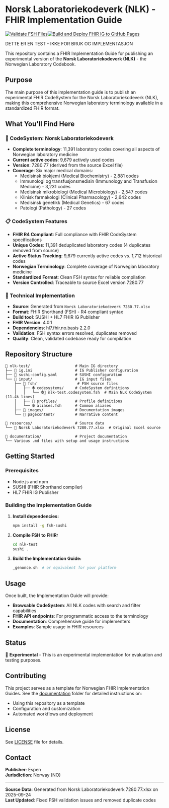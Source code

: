# Norsk Laboratoriekodeverk (NLK) - FHIR Implementation Guide

[![Validate FSH Files](https://github.com/rockphotog/nlk-test/actions/workflows/validate-fsh.yml/badge.svg)](https://github.com/rockphotog/nlk-test/actions/workflows/validate-fsh.yml)[![Build and Deploy FHIR IG to GitHub Pages](https://github.com/rockphotog/nlk-test/actions/workflows/ig-gh-pages.yml/badge.svg)](https://github.com/rockphotog/nlk-test/actions/workflows/ig-gh-pages.yml)

DETTE ER EN TEST - IKKE FOR BRUK OG IMPLEMENTASJON

This repository contains a FHIR Implementation Guide for publishing an experimental version of the **Norsk Laboratoriekodeverk (NLK)** - the Norwegian Laboratory Codebook.

## Purpose

The main purpose of this implementation guide is to publish an experimental FHIR CodeSystem for the Norsk Laboratoriekodeverk (NLK), making this comprehensive Norwegian laboratory terminology available in a standardized FHIR format.

## What You'll Find Here

### 🧬 CodeSystem: Norsk Laboratoriekodeverk

- **Complete terminology**: 11,391 laboratory codes covering all aspects of Norwegian laboratory medicine
- **Current active codes**: 9,679 actively used codes
- **Version**: 7280.77 (derived from the source Excel file)
- **Coverage**: Six major medical domains:
  - Medisinsk biokjemi (Medical Biochemistry) - 2,881 codes
  - Immunologi og transfusjonsmedisin (Immunology and Transfusion Medicine) - 3,231 codes  
  - Medisinsk mikrobiologi (Medical Microbiology) - 2,547 codes
  - Klinisk farmakologi (Clinical Pharmacology) - 2,642 codes
  - Medisinsk genetikk (Medical Genetics) - 67 codes
  - Patologi (Pathology) - 27 codes

### 📋 CodeSystem Features

- **FHIR R4 Compliant**: Full compliance with FHIR CodeSystem specifications
- **Unique Codes**: 11,391 deduplicated laboratory codes (4 duplicates removed from source)
- **Active Status Tracking**: 9,679 currently active codes vs. 1,712 historical codes
- **Norwegian Terminology**: Complete coverage of Norwegian laboratory medicine
- **Standardized Format**: Clean FSH syntax for reliable compilation
- **Version Controlled**: Traceable to source Excel version 7280.77

### 🔧 Technical Implementation

- **Source**: Generated from `Norsk Laboratoriekodeverk 7280.77.xlsx`
- **Format**: FHIR Shorthand (FSH) - R4 compliant syntax
- **Build tool**: SUSHI + HL7 FHIR IG Publisher
- **FHIR Version**: 4.0.1
- **Dependencies**: hl7.fhir.no.basis 2.2.0
- **Validation**: FSH syntax errors resolved, duplicates removed
- **Quality**: Clean, validated codebase ready for compilation

## Repository Structure

```text
📁 nlk-test/                    # Main IG directory
├── 📄 ig.ini                   # IG Publisher configuration
├── 📄 sushi-config.yaml        # SUSHI configuration
└── 📁 input/                   # IG input files
    ├── 📁 fsh/                  # FSH source files
    │   ├── � codesystems/     # CodeSystem definitions
    │   │   └── �📄 nlk-test.codesystem.fsh  # Main NLK CodeSystem (11.4k lines)
    │   ├── 📁 profiles/        # Profile definitions
    │   └── � aliases.fsh      # Common aliases
    ├── 📁 images/              # Documentation images
    └── 📁 pagecontent/         # Narrative content

📁 resources/                   # Source data
└── 📄 Norsk Laboratoriekodeverk 7280.77.xlsx  # Original Excel source

📁 documentation/               # Project documentation
└── Various .md files with setup and usage instructions
```

## Getting Started

### Prerequisites

- Node.js and npm
- SUSHI (FHIR Shorthand compiler)
- HL7 FHIR IG Publisher

### Building the Implementation Guide

1. **Install dependencies:**

   ```bash
   npm install -g fsh-sushi
   ```

2. **Compile FSH to FHIR:**

   ```bash
   cd nlk-test
   sushi .
   ```

3. **Build the Implementation Guide:**

   ```bash
   _genonce.sh  # or equivalent for your platform
   ```

## Usage

Once built, the Implementation Guide will provide:

- **Browsable CodeSystem**: All NLK codes with search and filter capabilities
- **FHIR API endpoints**: For programmatic access to the terminology
- **Documentation**: Comprehensive guide for implementers
- **Examples**: Sample usage in FHIR resources

## Status

🚧 **Experimental** - This is an experimental implementation for evaluation and testing purposes.

## Contributing

This project serves as a template for Norwegian FHIR Implementation Guides. See the [documentation](documentation/) folder for detailed instructions on:

- Using this repository as a template
- Configuration and customization
- Automated workflows and deployment

## License

See [LICENSE](LICENSE) file for details.

## Contact

**Publisher**: Espen  
**Jurisdiction**: Norway (NO)

---

**Source Data**: Generated from Norsk Laboratoriekodeverk 7280.77.xlsx on 2025-09-24  
**Last Updated**: Fixed FSH validation issues and removed duplicate codes
